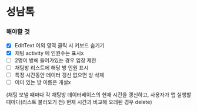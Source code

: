 # 성남톡

### 해야할 것

- [x] EditText 이외 영역 클릭 시 키보드 숨기기
- [x] 채팅 activity 에 인원수는 표시x
- [ ] 2명이 방에 들어가있는 경우 입장 제한
- [ ] 채팅방 리스트에 해당 방 인원 표시
- [ ] 특정 시간동안 데이터 갱신 없으면 방 삭제
- [ ] 이미 있는 방 이름은 개설x

(채팅 보낼 때마다 각 채팅방 데이터베이스의 현재 시간을 갱신하고, 사용자가 앱 실행할 때마다(리스트 불러오기 전) 현재 시간과 비교해 오래된 경우 delete)
